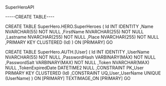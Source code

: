 SuperHeroAPI


-----CREATE TABLE----

CREATE TABLE SuperHero.HERO.SuperHeroes (
  Id INT IDENTITY
 ,Name NVARCHAR(55) NOT NULL
 ,FirstName NVARCHAR(255) NOT NULL
 ,Lastname NVARCHAR(255) NOT NULL
 ,Place NVARCHAR(255) NOT NULL
 ,PRIMARY KEY CLUSTERED (Id)
) ON [PRIMARY]
GO

CREATE TABLE SuperHero.AUTH.[User] (
  Id INT IDENTITY
 ,UserName NVARCHAR(55) NOT NULL
 ,PasswordHash VARBINARY(MAX) NOT NULL
 ,PasswordSalt VARBINARY(MAX) NOT NULL
 ,Token NVARCHAR(MAX) NULL
 ,TokenExpiredDate DATETIME2 NULL
 ,CONSTRAINT PK_User PRIMARY KEY CLUSTERED (Id)
 ,CONSTRAINT UQ_User_UserName UNIQUE (UserName)
) ON [PRIMARY] TEXTIMAGE_ON [PRIMARY]
GO
